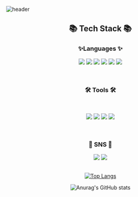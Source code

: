 ![header](https://capsule-render.vercel.app/api?type=wave&color=auot&height=300&section=header&text=Hello👋&fontSize=90&theme=radical)


<div align=center>
   <h2>📚 Tech Stack 📚</h2>
   <h3>✨Languages ✨</h3>

<p align="center">
<img src="https://img.shields.io/badge/HTML-E34F26?style=for-the-badge&logo=HTML5&logoColor=white">
<img src="https://img.shields.io/badge/CSS-1572B6?style=for-the-badge&logo=CSS3&logoColor=white">
<img src="https://img.shields.io/badge/JavaScript-000000?style=for-the-badge&logo=JavaScript&logoColor=yellow">
<img src="https://img.shields.io/badge/jQuery-0769AD?style=for-the-badge&logo=jQuery&logoColor=white">
<img src="https://img.shields.io/badge/TypeScript-3178C6?style=for-the-badge&logo=TypeScript&logoColor=white">
<img src="https://img.shields.io/badge/React-61DAFB?style=for-the-badge&logo=React&logoColor=white">
</p>
<br>

<div align=center>
   <h3>🛠 Tools 🛠</h3>
</div>
<br>

<p align=center>
<img src="https://img.shields.io/badge/Photoshop-31A8FF?style=for-the-badge&logo=Adobe Photoshop&logoColor=black">
<img src="https://img.shields.io/badge/Illustrator-FF9A00?style=for-the-badge&logo=Adobe Illustrator&logoColor=black">
<img src="https://img.shields.io/badge/Visual Studio-5C2D91?style=for-the-badge&logo=Visual Studio&logoColor=black">
<img src="https://img.shields.io/badge/GitHub-181717?style=for-the-badge&logo=GitHub&logoColor=white">
</p>
<br>

<div align=center>
   <h3>🎨 SNS 🎨</h3>
</div>

<p align=center>
<img src="https://img.shields.io/badge/Instagram-E4405F?style=for-the-badge&logo=Instagram&logoColor=white">
<img src="https://img.shields.io/badge/Notion-000000?style=for-the-badge&logo=Notion&logoColor=white">
<br><br>

[![Top Langs](https://github-readme-stats.vercel.app/api/top-langs/?username=BAKHONGMIN&layout=compact)](https://github.com/anuraghazra/github-readme-stats)
</p>

![Anurag's GitHub stats](https://github-readme-stats.vercel.app/api?username=BAKHONGMIN&show_icons=true&theme=radical)

</div>
